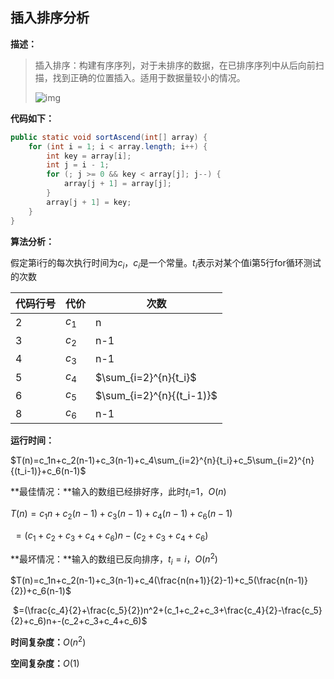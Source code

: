 ## 插入排序分析

**描述：**

> 插入排序：构建有序序列，对于未排序的数据，在已排序序列中从后向前扫描，找到正确的位置插入。适用于数据量较小的情况。
>
> ![img](http://www.goyth.com/2018/02/08/straightInsertionSort/insertSort.png)

**代码如下：**

```java
public static void sortAscend(int[] array) {
    for (int i = 1; i < array.length; i++) {
        int key = array[i];
        int j = i - 1;
        for (; j >= 0 && key < array[j]; j--) {
            array[j + 1] = array[j];
        }
        array[j + 1] = key;
    }
}
```

**算法分析：**

假定第i行的每次执行时间为$c_i$，$c_i$是一个常量。$t_i$表示对某个值i第5行for循环测试的次数

| 代码行号 | 代价  | 次数                      |
| -------- | ----- | ------------------------- |
| 2        | $c_1$ | n                         |
| 3        | $c_2$ | n-1                       |
| 4        | $c_3$ | n-1                       |
| 5        | $c_4$ | $\sum_{i=2}^{n}{t_i}$     |
| 6        | $c_5$ | $\sum_{i=2}^{n}{(t_i-1)}$ |
| 8        | $c_6$ | n-1                       |

**运行时间：**

$T(n)=c_1n+c_2(n-1)+c_3(n-1)+c_4\sum_{i=2}^{n}{t_i}+c_5\sum_{i=2}^{n}{(t_i-1)}+c_6(n-1)$

**最佳情况：**输入的数组已经排好序，此时$t_i$=1，$O(n)$

$T(n)=c_1n+c_2(n-1)+c_3(n-1)+c_4(n-1)+c_6(n-1)$

​		$=(c_1+c_2+c_3+c_4+c_6)n-(c_2+c_3+c_4+c_6)$

**最坏情况：**输入的数组已反向排序，$t_i=i$，$O(n^2)$

$T(n)=c_1n+c_2(n-1)+c_3(n-1)+c_4(\frac{n(n+1)}{2}-1)+c_5(\frac{n(n-1)}{2})+c_6(n-1)$

​		$=(\frac{c_4}{2}+\frac{c_5}{2})n^2+(c_1+c_2+c_3+\frac{c_4}{2}-\frac{c_5}{2}+c_6)n+-(c_2+c_3+c_4+c_6)$

**时间复杂度：**$O(n^2)$

**空间复杂度：**$O(1)$
